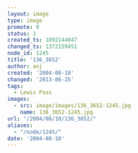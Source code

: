 ```yaml
---
layout: image
type: image
promote: 0
status: 1
created_ts: 1092144047
changed_ts: 1372159451
node_id: 1245
title: '136_3652'
author: anj
created: '2004-08-10'
changed: '2013-06-25'
tags:
  - Lewis Pass
images:
  - src: image/images/136_3652-1245.jpg
    name: 136_3652-1245.jpg
url: "/2004/08/10/136_3652/"
aliases:
  - "/node/1245/"
date: '2004-08-10'
---
```


